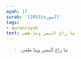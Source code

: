 ```yaml
---
ayah: 17
surah: '[[053|سورة]]'
tags:
- quran/ayah
text: ما زاغ البصر وما طغى
---
```

> ما زاغ البصر وما طغى
